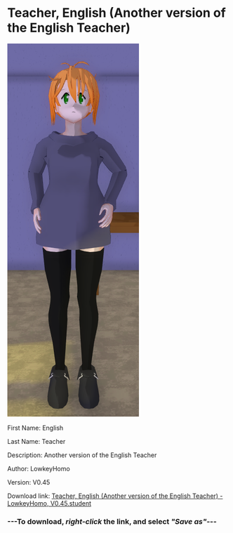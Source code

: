 # Teacher, English (Another version of the English Teacher)

<img src = "https://raw.githubusercontent.com/Arbiter1223/Daigaku-Gurashi-Custom-Students/master/Students/Files/Teacher%2C%20English%20(Another%20version%20of%20the%20English%20Teacher).png">

First Name: English

Last Name: Teacher

Description: Another version of the English Teacher

Author: LowkeyHomo

Version: V0.45

Download link: <a href="https://raw.githubusercontent.com/Arbiter1223/Daigaku-Gurashi-Custom-Students/master/Students/Files/Teacher%2C%20English%20(Another%20version%20of%20the%20English%20Teacher)%20-%20LowkeyHomo%2C%20V0.45.student">Teacher, English (Another version of the English Teacher) - LowkeyHomo, V0.45.student</a>

### ---**To download, _right-click_ the link, and select _"Save as"_**---
